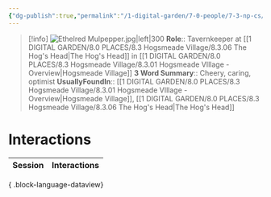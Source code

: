 ```yaml
---
{"dg-publish":true,"permalink":"/1-digital-garden/7-0-people/7-3-np-cs/ethelred-mulpepper/","tags":["#person","#hogsmeade","#hogsmeade-resident","#tavernkeeper"]}
---
```


>[!info] 
>![Ethelred Mulpepper.jpg|left|300](/img/user/1%20DIGITAL%20GARDEN/7.0%20PEOPLE/7.3%20NPCs/Headshots/Ethelred%20Mulpepper.jpg)
>**Role**:: Tavernkeeper at [[1 DIGITAL GARDEN/8.0 PLACES/8.3 Hogsmeade Village/8.3.06 The Hog's Head\|The Hog's Head]] in [[1 DIGITAL GARDEN/8.0 PLACES/8.3 Hogsmeade Village/8.3.01 Hogsmeade VIllage - Overview\|Hogsmeade Village]]
>**3 Word Summary**:: Cheery, caring, optimist
>**UsuallyFoundIn**:: [[1 DIGITAL GARDEN/8.0 PLACES/8.3 Hogsmeade Village/8.3.01 Hogsmeade VIllage - Overview\|Hogsmeade Village]], [[1 DIGITAL GARDEN/8.0 PLACES/8.3 Hogsmeade Village/8.3.06 The Hog's Head\|The Hog's Head]]

# Interactions

| Session | Interactions |
| ------- | ------------ |

{ .block-language-dataview}
